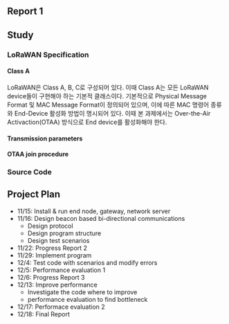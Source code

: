Report 1
---



## Study

### LoRaWAN Specification

#### Class A

LoRaWAN은 Class A, B, C로 구성되어 있다.
이때 Class A는 모든 LoRaWAN device들이 구현해야 하는 기본적 클래스이다.
기본적으로 Physical Message Format 및 MAC Message Format이 정의되어 있으며,
이에 따른 MAC 명령어 종류와 End-Device 활성화 방법이 명시되어 있다.
이때 본 과제에서는 Over-the-Air Activaction(OTAA) 방식으로 End device를 활성화해야 한다.

#### Transmission parameters


#### OTAA join procedure



### Source Code

## Project Plan

- 11/15: Install & run end node, gateway, network server
- 11/16: Design beacon based bi-directional communications
  * Design protocol
  * Design program structure
  * Design test scenarios
- 11/22: Progress Report 2
- 11/29: Implement program
- 12/4: Test code with scenarios and modify errors
- 12/5: Performance evaluation 1
- 12/6: Progress Report 3
- 12/13: Improve performance
  * Investigate the code where to improve
  * performance evaluation to find bottleneck
- 12/17: Performace evaluation 2
- 12/18: Final Report

